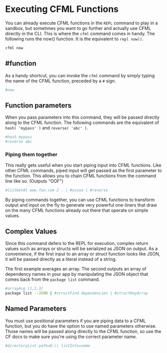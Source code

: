 # Executing CFML Functions

You can already execute CFML functions in the `REPL` command to play in a sandbox, but sometimes you want to go further and actually use CFML directly in the CLI.  This is where the `cfml` command comes in handy.  The following runs the now() function. It is the equivalent to `repl now()`.
```bash
cfml now
```

## #function

As a handy shortcut, you can invoke the `cfml` command by simply typing the name of the CFML function, preceded by a `#` sign.

```bash
#now
```

## Function parameters

When you pass parameters into this command, they will be passed directly along to the CFML function.  The following commands are the equivalent of `hash( 'mypass' )` and `reverse( 'abc' )`.

```bash
#hash mypass
#reverse abc
```

### Piping them together

This really gets useful when you start piping input into CFML functions. Like other CFML commands, piped 
input will get passed as the first parameter to the function. This allows you to chain CFML functions 
from the command line like so. (Outputs "OOF")

```bash
#listGetAt www.foo.com 2 . | #ucase | #reverse
```

By piping commands together, you can use CFML functions to transform output and input on the fly to generate very powerful one-liners that draw on the many CFML functions already out there that operate on simple values.

## Complex Values

Since this command defers to the REPL for execution, complex return values such as arrays or structs will be 
serialized as JSON on output. As a convenience, if the first input to an array or struct function looks like 
JSON, it will be passed directly as a literal instead of a string. 

The first example averages an array. The second outputs an array of dependency names in your app by manipulating the JSON object that comes back from the `package list` command.

```bash
#arrayAvg [1,2,3]
package list --JSON | #structFind dependencies | #structKeyArray
```

## Named Parameters

You must use positional parameters if you are piping data to a CFML function, but you do have the option to use named parameters otherwise. Those names will be passed along directly to the CFML function, so use the CF docs to make sure you're using the correct parameter name.

```bash
#directoryList path=D:\\ listInfo=name
```
